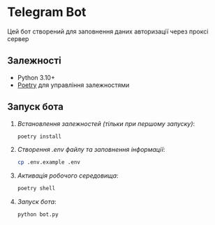 # Telegram Bot
Цей бот створений для заповнення даних авторизації через проксі сервер

## Залежності

- Python 3.10+
- [Poetry](https://python-poetry.org/) для управління залежностями

## Запуск бота

1. *Встановлення залежностей (тільки при першому запуску)*:

   ```bash
   poetry install
   ```
   
2. *Створення .env файлу та заповнення інформації*:

   ```bash
   cp .env.example .env
   ```

3. *Активація робочого середовища*:

   ```bash
   poetry shell
   ```

4. *Запуск бота*:

   ```bash
   python bot.py
   ```
